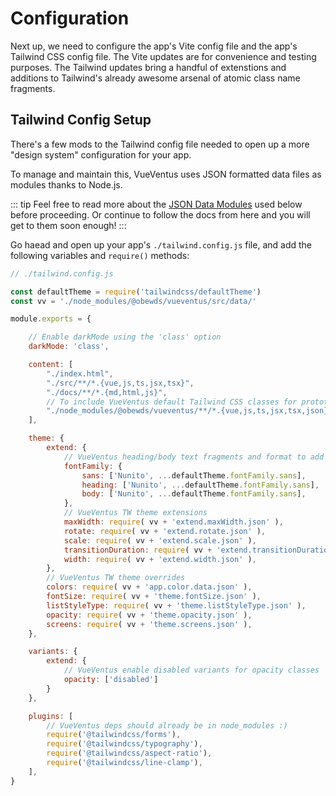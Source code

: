 # Configuration

Next up, we need to configure the app's Vite config file and the app's Tailwind CSS config file. The Vite updates are for convenience and testing purposes. The Tailwind updates bring a handful of extenstions and additions to Tailwind's already awesome arsenal of atomic class name fragments.




## Tailwind Config Setup

There's a few mods to the Tailwind config file needed to open up a more "design system" configuration for your app.

To manage and maintain this, VueVentus uses JSON formatted data files as modules thanks to Node.js. 

::: tip
Feel free to read more about the [JSON Data Modules](/data/) used below before proceeding. Or continue to follow the docs from here and you will get to them soon enough!
:::

Go haead and open up your app's `./tailwind.config.js` file, and add the following variables and `require()` methods:

```javascript
// ./tailwind.config.js

const defaultTheme = require('tailwindcss/defaultTheme')
const vv = './node_modules/@obewds/vueventus/src/data/'

module.exports = {

    // Enable darkMode using the 'class' option
    darkMode: 'class',

    content: [
        "./index.html",
        "./src/**/*.{vue,js,ts,jsx,tsx}",
        "./docs/**/*.{md,html,js}",
        // To include VueVentus default Tailwind CSS classes for prototyping
        "./node_modules/@obewds/vueventus/**/*.{vue,js,ts,jsx,tsx,json}",
    ],

    theme: {
        extend: {
            // VueVentus heading/body text fragments and format to add custom/Google fonts
            fontFamily: {
                sans: ['Nunito', ...defaultTheme.fontFamily.sans],
                heading: ['Nunito', ...defaultTheme.fontFamily.sans],
                body: ['Nunito', ...defaultTheme.fontFamily.sans],
            },
            // VueVentus TW theme extensions
            maxWidth: require( vv + 'extend.maxWidth.json' ),
            rotate: require( vv + 'extend.rotate.json' ),
            scale: require( vv + 'extend.scale.json' ),
            transitionDuration: require( vv + 'extend.transitionDuration.json' ),
            width: require( vv + 'extend.width.json' ),
        },
        // VueVentus TW theme overrides
        colors: require( vv + 'app.color.data.json' ),
        fontSize: require( vv + 'theme.fontSize.json' ),
        listStyleType: require( vv + 'theme.listStyleType.json' ),
        opacity: require( vv + 'theme.opacity.json' ),
        screens: require( vv + 'theme.screens.json' ),
    },

    variants: {
        extend: {
            // VueVentus enable disabled variants for opacity classes
            opacity: ['disabled']
        }
    },

    plugins: [
        // VueVentus deps should already be in node_modules :)
        require('@tailwindcss/forms'),
        require('@tailwindcss/typography'),
        require('@tailwindcss/aspect-ratio'),
        require('@tailwindcss/line-clamp'),
    ],
}
```

